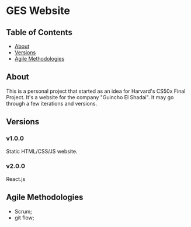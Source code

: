 # GES Website

## Table of Contents

- [About](#about)
- [Versions](#versions)
- [Agile Methodologies](#agile-methodologies)

## About 

This is a personal project that started as an idea for Harvard's CS50x Final Project. It's a website for the company "Guincho El Shadai". It may go through a few iterations and versions.

## Versions

### v1.0.0

Static HTML/CSS/JS website.

### v2.0.0

React.js

## Agile Methodologies

- Scrum;
- git flow;
